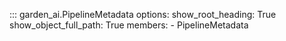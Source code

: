 ::: garden_ai.PipelineMetadata
    options:
        show_root_heading: True
        show_object_full_path: True
        members:
            - PipelineMetadata
